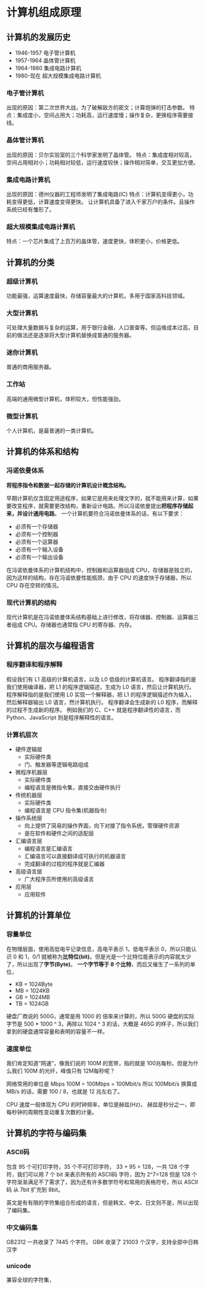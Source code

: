 # 计算机组成原理

## 计算机的发展历史
* 1946-1957 电子管计算机
* 1957-1964 晶体管计算机
* 1964-1980 集成电路计算机
* 1980-现在 超大规模集成电路计算机

### 电子管计算机
出现的原因：第二次世界大战，为了破解敌方的密文；计算炮弹的打击参数。
特点：集成度小，空间占用大；功耗高，运行速度慢；操作复杂，更换程序需要接线。
### 晶体管计算机
出现的原因：贝尔实验室的三个科学家发明了晶体管。
特点：集成度相对较高，空间占用相对小；功耗相对较低，运行速度较快；操作相对简单，交互更加方便。
### 集成电路计算机
出现的原因：德州仪器的工程师发明了集成电路(IC)
特点：计算机变得更小，功耗变得更低，计算速度变得更快。
让计算机具备了进入千家万户的条件。且操作系统已经有雏形了。
### 超大规模集成电路计算机
特点：一个芯片集成了上百万的晶体管，速度更快，体积更小，价格更低。

## 计算机的分类
### 超级计算机
功能最强，运算速度最快，存储容量最大的计算机，多用于国家高科技领域。
### 大型计算机
可处理大量数据与复杂的运算，用于银行金融，人口普查等。但运维成本过高，目前的做法还是逐渐将大型计算机替换成普通的服务器。
### 迷你计算机
普通的商用服务器。
### 工作站
高端的通用微型计算机，体积较大，但性能强劲。
### 微型计算机
个人计算机，是最普通的一类计算机。
## 计算机的体系和结构
### 冯诺依曼体系
**将程序指令和数据一起存储的计算机设计概念结构。**

早期计算机仅含固定用途程序，如果它是用来处理文字的，就不能用来计算，如果要改变程序，就需要更改结构，重新设计电路。所以冯诺依曼提出**把程序存储起来，并设计通用电路**。
一个计算机要符合冯诺依曼体系的话，有以下要求：
* 必须有一个存储器
* 必须有一个控制器
* 必须有一个运算器
* 必须有一个输入设备
* 必须有一个输出设备

在冯诺依曼体系的计算机结构中，控制器和运算器组成 CPU，存储器是独立的，因为这样的结构，存在冯诺依曼性能瓶颈，由于 CPU 的速度快于存储器，所以 CPU 存在空转的情况。
### 现代计算机的结构
现代计算机是在冯诺依曼体系结构基础上进行修改，将存储器、控制器、运算器三者组成 CPU。存储器也通常指 CPU 的寄存器、内存。
## 计算机的层次与编程语言
### 程序翻译和程序解释
假设我们有 L1 高级的计算机语言，以及 L0 低级的计算机语言。
程序翻译指的是我们使用编译器，把 L1 的程序逻辑描述，生成为 L0 语言，然后让计算机执行。
程序解释指的是我们使用 L0 实现一个解释器，把 L1 的程序逻辑描述作为输入，然后解释器输出 L0 语言，然计算机执行。
程序翻译会生成新的 L0 程序，而解释的过程不生成新的程序。
例如我们的 C、C++ 就是程序翻译性的语言，而 Python、JavaScript 则是程序解释性的语言。
### 计算机层次
* 硬件逻辑层
    * 实际硬件类
    * 门、触发器等逻辑电路组成
* 微程序机器层
    * 实际硬件类
    * 编程语言是微指令集，直接交由硬件执行
* 传统机器层
    * 实际硬件类
    * 编程语言是 CPU 指令集(机器指令)
* 操作系统层
    * 向上提供了简易的操作界面，向下对接了指令系统，管理硬件资源
    * 是在软件和硬件之间的适配层
* 汇编语言层
    * 编程语言是汇编语言
    * 汇编语言可以直接翻译成可执行的机器语言
    * 完成翻译的过程的程序就是汇编器
* 高级语言层
    * 广大程序员所使用的高级语言
* 应用层
    * 应用软件

## 计算机的计算单位
### 容量单位
在物理层面，使用高低电平记录信息，高电平表示 1，低电平表示 0，所以只能认识 0 和 1，0/1 就被称为**比特位(bit)**。但是光是一个比特位能表示的内容就太少了，所以出现了**字节(Byte)**。
**一个字节等于 8 个比特**，而后又催生了一系列的单位，
* KB = 1024Byte
* MB = 1024KB
* GB = 1024MB
* TB = 1024GB

硬盘厂商说的 500G，通常是用 1000 的 倍率来计算的，所以 500G 硬盘的实际字节是 500 * 1000 ^ 3，再除以 1024 ^ 3 的话，大概是 465G 的样子，所以我们拿到的硬盘通常容量和表明的容量不一样。
### 速度单位
我们肯定知道“网速”，像我们说的 100M 的宽带，指的就是 100兆每秒。但是为什么我们 100M 的光纤，峰值只有 12M每秒呢？

网络常用的单位是 Mbps
100M = 100Mbps = 100Mbit/s
所以 100Mbit/s 换算成 MB/s 的话，需要 100 / 8，也就是 12 兆左右了。

CPU 速度一般体现为 CPU 的时钟频率，单位是赫兹(Hz)，
赫兹是秒分之一，即每秒钟的周期性变动重复次数的计量。

## 计算机的字符与编码集
### ASCII码
包含 95 个可打印字符，35 个不可打印字符，
33 + 95 = 128，一共 128 个字符，我们可以用 7 个 bit 来表示所有的 ASCII码 字符，因为 2^7=128
但是 128 个字符渐渐满足不了需求了，因为还有许多数学符号和常用的表格符号，所以 ASCII码 从 7bit 扩充到 8bit。

英文是有有限的字符集组合形成的语言，但是韩文、中文、日文则不是，所以出现了编码集。
### 中文编码集
GB2312 一共收录了 7445 个字符。
GBK 收录了 21003 个汉字，支持全部中日韩汉字
### unicode
兼容全球的字符集，